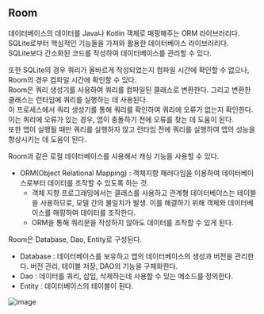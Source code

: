 ## Room
데이터베이스의 데이터를 Java나 Kotlin 객체로 매핑해주는 ORM 라이브러리다.  
SQLite로부터 핵심적인 기능들을 가져와 활용한 데이터베이스 라이브러리다.  
SQLite보다 간소화된 코드를 작성하여 데이터베이스를 관리할 수 있다.  
  
또한 SQLite의 경우 쿼리가 올바르게 작성되었는지 컴파일 시간에 확인할 수 없으나, Room의 경우 컴파일 시간에 확인할 수 있다.  
Room은 쿼리 생성기를 사용하여 쿼리를 컴파일된 클래스로 변환한다. 그리고 변환한 클래스는 런타임에 쿼리를 실행하는 데 사용된다.  
이 프로세스에서 쿼리 생성기를 통해 쿼리를 확인하여 쿼리에 오류가 없는지 확인한다.  
이는 쿼리에 오류가 있는 경우, 앱이 충돌하기 전에 오류를 찾는 데 도움이 된다.  
또한 앱이 실행될 때만 쿼리를 실행하지 않고 런타임 전에 쿼리를 실행하여 앱의 성능을 향상시키는 데 도움이 된다.

Room과 같은 로컬 데이터베이스를 사용해서 캐싱 기능을 사용할 수 있다.
  
- ORM(Object Relational Mapping) : 객체지향 패러다임을 이용하여 데이터베이스로부터 데이터를 조작할 수 있도록 하는 것. 
  - 객체 지향 프로그래밍에서는 클래스를 사용하고 관계형 데이터베이스는 테이블을 사용하므로, 모델 간의 불일치가 발생. 이를 해결하기 위해 객체와 데이터베이스를 매핑하여 데이터를 조작한다.
  - ORM을 통해 쿼리문을 작성하지 않아도 데이터를 조작할 수 있게 된다.

Room은 Database, Dao, Entity로 구성된다.
- Database : 데이터베이스를 보유하고 앱의 데이터베이스의 생성과 버전을 관리한다. 버전 관리, 테이블 저장, DAO의 기능을 구체화한다.
- Dao : 데이터를 쿼리, 삽입, 삭제하는데 사용할 수 있는 메소드를 정의한다.
- Entity : 데이터베이스의 테이블이 된다.

![image](https://github.com/hapen7535/TIL/assets/79076150/883d3fd2-1c69-460c-ae15-3951c96c4fa9)

